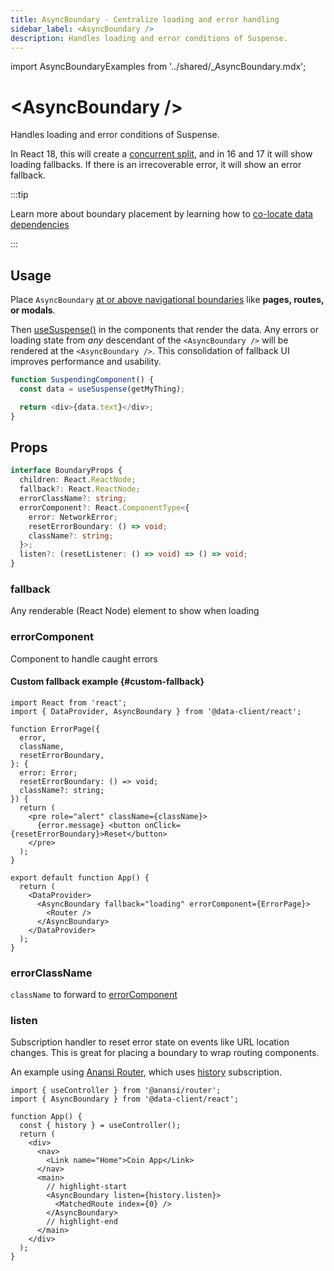 ```yaml
---
title: AsyncBoundary - Centralize loading and error handling
sidebar_label: <AsyncBoundary />
description: Handles loading and error conditions of Suspense.
---
```


<head>
  <meta name="docsearch:pagerank" content="20"/>
</head>

import AsyncBoundaryExamples from '../shared/\_AsyncBoundary.mdx';


# &lt;AsyncBoundary />

Handles loading and error conditions of Suspense.

In React 18, this will create a [concurrent split](https://react.dev/reference/react/useTransition), and in 16 and 17 it will show loading fallbacks. If there is an irrecoverable error, it will show an error fallback.

:::tip

Learn more about boundary placement by learning how to [co-locate data dependencies](../getting-started/data-dependency.md)

:::

## Usage

Place `AsyncBoundary` [at or above navigational boundaries](../getting-started/data-dependency.md#boundaries) like **pages, routes, or modals**.

<AsyncBoundaryExamples />

Then [useSuspense()](./useSuspense.md) in the components that render the data. Any errors or loading state
from *any* descendant of the `<AsyncBoundary />` will be rendered at the `<AsyncBoundary />`. This consolidation
of fallback UI improves performance and usability.

```ts
function SuspendingComponent() {
  const data = useSuspense(getMyThing);

  return <div>{data.text}</div>;
}
```

## Props

```ts
interface BoundaryProps {
  children: React.ReactNode;
  fallback?: React.ReactNode;
  errorClassName?: string;
  errorComponent?: React.ComponentType<{
    error: NetworkError;
    resetErrorBoundary: () => void;
    className?: string;
  }>;
  listen?: (resetListener: () => void) => () => void;
}
```

### fallback

Any renderable (React Node) element to show when loading

### errorComponent

Component to handle caught errors

#### Custom fallback example {#custom-fallback}

```tsx
import React from 'react';
import { DataProvider, AsyncBoundary } from '@data-client/react';

function ErrorPage({
  error,
  className,
  resetErrorBoundary,
}: {
  error: Error;
  resetErrorBoundary: () => void;
  className?: string;
}) {
  return (
    <pre role="alert" className={className}>
      {error.message} <button onClick={resetErrorBoundary}>Reset</button>
    </pre>
  );
}

export default function App() {
  return (
    <DataProvider>
      <AsyncBoundary fallback="loading" errorComponent={ErrorPage}>
        <Router />
      </AsyncBoundary>
    </DataProvider>
  );
}
```

### errorClassName

`className` to forward to [errorComponent](#errorcomponent)

### listen

Subscription handler to reset error state on events like URL location changes. This is great
for placing a boundary to wrap routing components.

An example using [Anansi Router](https://www.npmjs.com/package/@anansi/router), which uses
[history](https://www.npmjs.com/package/history) subscription.

```tsx
import { useController } from '@anansi/router';
import { AsyncBoundary } from '@data-client/react';

function App() {
  const { history } = useController();
  return (
    <div>
      <nav>
        <Link name="Home">Coin App</Link>
      </nav>
      <main>
        // highlight-start
        <AsyncBoundary listen={history.listen}>
          <MatchedRoute index={0} />
        </AsyncBoundary>
        // highlight-end
      </main>
    </div>
  );
}
```
